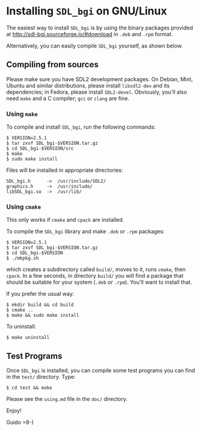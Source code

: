 # Installing `SDL_bgi` on GNU/Linux

The easiest way to install `SDL_bgi` is by using the binary packages
provided at <http://sdl-bgi.sourceforge.io/#download> in `.deb` and
`.rpm` format.

Alternatively, you can easily compile `SDL_bgi` yourself, as shown below.


## Compiling from sources

Please make sure you have SDL2 development packages. On Debian, Mint,
Ubuntu and similar distributions, please install `libsdl2-dev` and its
dependencies; in Fedora, please install `SDL2-devel`. Obviously,
you'll also need `make` and a C compiler; `gcc` or `clang` are fine.


### Using `make`

To compile and install `SDL_bgi`, run the following commands:

    $ VERSION=2.5.1
    $ tar zxvf SDL_bgi-$VERSION.tar.gz
    $ cd SDL_bgi-$VERSION/src
    $ make
    $ sudo make install

Files will be installed in appropriate directories:

    SDL_bgi.h      ->  /usr/include/SDL2/
    graphics.h     ->  /usr/include/
    libSDL_bgi.so  ->  /usr/lib/


### Using `cmake`

This only works if `cmake` and `cpack` are installed.

To compile the `SDL_bgi` library and make `.deb` or `.rpm` packages:

    $ VERSION=2.5.1
    $ tar zxvf SDL_bgi-$VERSION.tar.gz
    $ cd SDL_bgi-$VERSION
    $ ./mkpkg.sh

which creates a subdirectory called `build/`, moves to it, runs
`cmake`, then `cpack`. In a few seconds, in directory `build/` you
will find a package that should be suitable for your system (`.deb` or
`.rpm`). You'll want to install that.

If you prefer the usual way:

    $ mkdir build && cd build
    $ cmake ..
    $ make && sudo make install 

To uninstall:

    $ make uninstall


## Test Programs

Once `SDL_bgi` is installed, you can compile some test programs you
can find in the `test/` directory. Type:

    $ cd test && make

Please see the `using.md` file in the `doc/` directory.

Enjoy!

Guido =8-)

